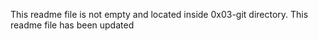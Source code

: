 This readme file is not empty and located inside 0x03-git directory.
This readme file has been updated

